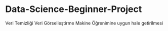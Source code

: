 # Data-Science-Beginner-Project
Veri Temizliği
Veri Görselleştirme
Makine Öğrenimine uygun hale getirilmesi

